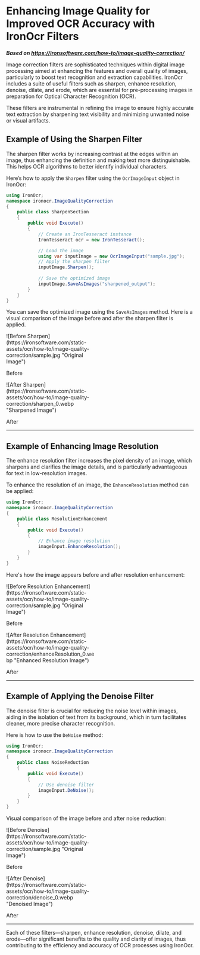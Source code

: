 # Enhancing Image Quality for Improved OCR Accuracy with IronOcr Filters

***Based on <https://ironsoftware.com/how-to/image-quality-correction/>***


Image correction filters are sophisticated techniques within digital image processing aimed at enhancing the features and overall quality of images, particularly to boost text recognition and extraction capabilities. IronOcr includes a suite of useful filters such as sharpen, enhance resolution, denoise, dilate, and erode, which are essential for pre-processing images in preparation for Optical Character Recognition (OCR).

These filters are instrumental in refining the image to ensure highly accurate text extraction by sharpening text visibility and minimizing unwanted noise or visual artifacts.

## Example of Using the Sharpen Filter

The sharpen filter works by increasing contrast at the edges within an image, thus enhancing the definition and making text more distinguishable. This helps OCR algorithms to better identify individual characters.

Here’s how to apply the `Sharpen` filter using the `OcrImageInput` object in IronOcr:

```cs
using IronOcr;
namespace ironocr.ImageQualityCorrection
{
    public class SharpenSection
    {
        public void Execute()
        {
            // Create an IronTesseract instance
            IronTesseract ocr = new IronTesseract();

            // Load the image
            using var inputImage = new OcrImageInput("sample.jpg");
            // Apply the sharpen filter
            inputImage.Sharpen();
            
            // Save the optimized image
            inputImage.SaveAsImages("sharpened_output");
        }
    }
}
```

You can save the optimized image using the `SaveAsImages` method. Here is a visual comparison of the image before and after the sharpen filter is applied.

<div class="image-comparison">
    <div class="image-box" style="width: 48%;">
        ![Before Sharpen](https://ironsoftware.com/static-assets/ocr/how-to/image-quality-correction/sample.jpg "Original Image")
        <p>Before</p>
    </div>
    <div class="image-box" style="width: 48%;">
        ![After Sharpen](https://ironsoftware.com/static-assets/ocr/how-to/image-quality-correction/sharpen_0.webp "Sharpened Image")
        <p>After</p>
    </div>
</div>

---

## Example of Enhancing Image Resolution

The enhance resolution filter increases the pixel density of an image, which sharpens and clarifies the image details, and is particularly advantageous for text in low-resolution images.

To enhance the resolution of an image, the `EnhanceResolution` method can be applied:

```cs
using IronOcr;
namespace ironocr.ImageQualityCorrection
{
    public class ResolutionEnhancement
    {
        public void Execute()
        {
            // Enhance image resolution
            imageInput.EnhanceResolution();
        }
    }
}
```

Here's how the image appears before and after resolution enhancement:

<div class="image-comparison">
    <div class="image-box" style="width: 48%;">
        ![Before Resolution Enhancement](https://ironsoftware.com/static-assets/ocr/how-to/image-quality-correction/sample.jpg "Original Image")
        <p>Before</p>
    </div>
    <div class="image-box" style="width: 48%;">
        ![After Resolution Enhancement](https://ironsoftware.com/static-assets/ocr/how-to/image-quality-correction/enhanceResolution_0.webp "Enhanced Resolution Image")
        <p>After</p>
    </div>
</div>

---

## Example of Applying the Denoise Filter

The denoise filter is crucial for reducing the noise level within images, aiding in the isolation of text from its background, which in turn facilitates cleaner, more precise character recognition.

Here is how to use the `DeNoise` method:

```cs
using IronOcr;
namespace ironocr.ImageQualityCorrection
{
    public class NoiseReduction
    {
        public void Execute()
        {
            // Use denoise filter
            imageInput.DeNoise();
        }
    }
}
```

Visual comparison of the image before and after noise reduction:

<div class="image-comparison">
    <div class="image-box" style="width: 48%;">
        ![Before Denoise](https://ironsoftware.com/static-assets/ocr/how-to/image-quality-correction/sample.jpg "Original Image")
        <p>Before</p>
    </div>
    <div class="image-box" style="width: 48%;">
        ![After Denoise](https://ironsoftware.com/static-assets/ocr/how-to/image-quality-correction/denoise_0.webp "Denoised Image")
        <p>After</p>
    </div>
</div>

---

Each of these filters—sharpen, enhance resolution, denoise, dilate, and erode—offer significant benefits to the quality and clarity of images, thus contributing to the efficiency and accuracy of OCR processes using IronOcr.